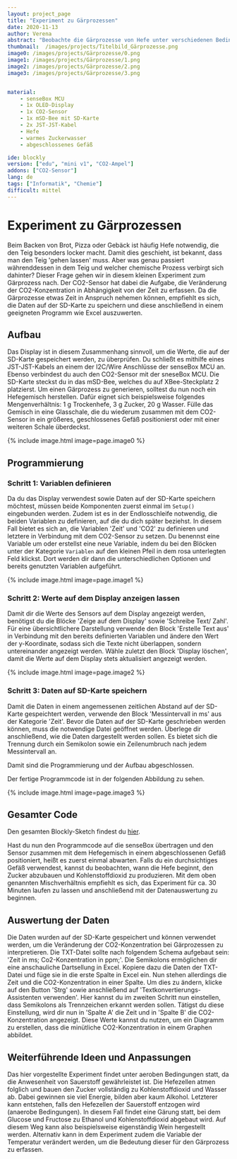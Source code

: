 ```yaml
---
layout: project_page
title: "Experiment zu Gärprozessen"
date: 2020-11-13
author: Verena
abstract: "Beobachte die Gärprozesse von Hefe unter verschiedenen Bedingungen"
thumbnail:  /images/projects/Titelbild_Gärprozesse.png
image0: /images/projects/Gärprozesse/0.png
image1: /images/projects/Gärprozesse/1.png
image2: /images/projects/Gärprozesse/2.png
image3: /images/projects/Gärprozesse/3.png


material:
    - senseBox MCU
    - 1x OLED-Display
    - 1x CO2-Sensor
    - 1x mSD-Bee mit SD-Karte
    - 2x JST-JST-Kabel
    - Hefe
    - warmes Zuckerwasser
    - abgeschlossenes Gefäß

ide: blockly
version: ["edu", "mini v1", "CO2-Ampel"]   
addons: ["CO2-Sensor"] 
lang: de
tags: ["Informatik", "Chemie"]
difficult: mittel
---
```

<head><title>Experiment zu Gärprozessen</title></head>

# Experiment zu Gärprozessen
Beim Backen von Brot, Pizza oder Gebäck ist häufig Hefe notwendig, die den Teig besonders locker macht. Damit dies geschieht, ist bekannt, dass man den Teig 'gehen lassen' muss. Aber was genau passiert währenddessen in dem Teig und welcher chemische Prozess verbirgt sich dahinter? Dieser Frage gehen wir in diesem kleinen Experiment zum Gärprozess nach.
Der CO2-Sensor hat dabei die Aufgabe, die Veränderung der CO2-Konzentration in Abhängigkeit von der Zeit zu erfassen. Da die Gärprozesse etwas Zeit in Anspruch nehemen können, empfiehlt es sich, die Daten auf der SD-Karte zu speichern und diese anschließend in einem geeigneten Programm wie Excel auszuwerten.   

## Aufbau
Das Display ist in diesem Zusammenhang sinnvoll, um die Werte, die auf der SD-Karte gespeichert werden, zu überprüfen. Du schließt es mithilfe eines JST-JST-Kabels an einem der I2C/Wire Anschlüsse der senseBox MCU an. Ebenso verbindest du auch den CO2-Sensor mit der sneseBox MCU. Die SD-Karte steckst du in das mSD-Bee, welches du auf XBee-Steckplatz 2 platzierst. Um einen Gärprozess zu generieren, solltest du nun noch ein Hefegemisch herstellen. Dafür eignet sich beispielsweise folgendes Mengenverhältnis: 1 g Trockenhefe, 3 g Zucker, 20 g Wasser. Fülle das Gemisch in eine Glasschale, die du wiederum zusammen mit dem CO2-Sensor in ein größeres, geschlossenes Gefäß positionierst oder mit einer weiteren Schale überdeckst.  

{% include image.html image=page.image0 %}

## Programmierung
### Schritt 1: Variablen definieren
Da du das Display verwendest sowie Daten auf der SD-Karte speichern möchtest, müssen beide Komponenten zuerst einmal im `Setup()` eingebunden werden. Zudem ist es in der Endlosschleife notwendig, die beiden Variablen zu definieren, auf die du dich später beziehst. In diesem Fall bietet es sich an, die Variablen 'Zeit' und 'CO2' zu definieren und letztere in Verbindung mit dem CO2-Sensor zu setzen. Du benennst eine Variable um oder erstellst eine neue Variable, indem du bei den Blöcken unter der Kategorie `Variablen` auf den kleinen Pfeil in dem rosa unterlegten Feld klickst. Dort werden dir dann die unterschiedlichen Optionen und bereits genutzten Variablen aufgeführt.

{% include image.html image=page.image1 %}

### Schritt 2: Werte auf dem Display anzeigen lassen
Damit dir die Werte des Sensors auf dem Display angezeigt werden, benötigst du die Blöcke 'Zeige auf dem Display' sowie 'Schreibe Text/ Zahl'. Für eine übersichtlichere Darstellung verwende den Block 'Erstelle Text aus' in Verbindung mit den bereits definierten Variablen und ändere den Wert der y-Koordinate, sodass sich die Texte nicht überlappen, sondern untereinander angezeigt werden. Wähle zuletzt den Block 'Display löschen', damit die Werte auf dem Display stets aktualisiert angezeigt werden.  

{% include image.html image=page.image2 %}

### Schritt 3: Daten auf SD-Karte speichern
Damit die Daten in einem angemessenen zeitlichen Abstand auf der SD-Karte gespeichtert werden, verwende den Block 'Messintervall in ms' aus der Kategorie 'Zeit'. Bevor die Daten auf der SD-Karte geschrieben werden können, muss die notwendige Datei geöffnet werden. Überlege dir anschließend, wie die Daten dargestellt werden sollen. Es bietet sich die Trennung durch ein Semikolon sowie ein Zeilenumbruch nach jedem Messintervall an. 

Damit sind die Programmierung und der Aufbau abgeschlossen. 

Der fertige Programmcode ist in der folgenden Abbildung zu sehen.

{% include image.html image=page.image3 %}


## Gesamter Code

Den gesamten Blockly-Sketch findest du [hier](https://blockly.sensebox.de/gallery/63b69e07d2853f0013b1d9e0).

Hast du nun den Programmcode auf die senseBox übertragen und den Sensor zusammen mit dem Hefegemisch in einem abgeschlossenen Gefäß positioniert, heißt es zuerst einmal abwarten. Falls du ein durchsichtiges Gefäß verwendest, kannst du beobachten, wann die Hefe beginnt, den Zucker abzubauen und Kohlenstoffdioxid zu produzieren. Mit dem oben genannten Mischverhältnis empfiehlt es sich, das Experiment für ca. 30 Minuten laufen zu lassen und anschließend mit der Datenauswertung zu beginnen. 

## Auswertung der Daten
Die Daten wurden auf der SD-Karte gespeichert und können verwendet werden, um die Veränderung der CO2-Konzentration bei Gärprozessen zu interpretieren. 
Die TXT-Datei sollte nach folgendem Schema aufgebaut sein: 'Zeit in ms; Co2-Konzentration in ppm;'. Die Semikolons ermöglichen dir eine anschauliche Dartsellung in Excel.
Kopiere dazu die Daten der TXT-Datei und füge sie in die erste Spalte in Excel ein. Nun stehen allerdings die Zeit und die CO2-Konzentration in einer Spalte. Um dies zu ändern, klicke auf den Button 'Strg' sowie anschließend auf 'Textkonvertierungs-Assistenten verwenden'. Hier kannst du im zweiten Schritt nun einstellen, dass Semikolons als Trennzeichen erkannt werden sollen. Tätigst du diese Einstellung, wird dir nun in 'Spalte A' die Zeit und in 'Spalte B' die CO2-Konzentration angezeigt. 
Diese Werte kannst du nutzen, um ein Diagramm zu erstellen, dass die minütliche CO2-Konzentration in einem Graphen abbildet.  

## Weiterführende Ideen und Anpassungen
Das hier vorgestellte Experiment findet unter aeroben Bedingungen statt, da die Anwesenheit von Sauerstoff gewährleistet ist. Die Hefezellen atmen folglich und bauen den Zucker vollständig zu Kohlenstoffdioxid und Wasser ab. Dabei gewinnen sie viel Energie, bilden aber kaum Alkohol. Letzterer kann entstehen, falls den Hefezellen der Sauerstoff entzogen wird (anaerobe Bedingungen). In diesem Fall findet eine Gärung statt, bei dem Glucose und Fructose zu Ethanol und Kohlenstoffdioxid abgebaut wird. Auf diesem Weg kann also beispielsweise eigenständig Wein hergestellt werden. Alternativ kann in dem Experiment zudem die Variable der Temperatur verändert werden, um die Bedeutung dieser für den Gärprozess zu erfassen. 

